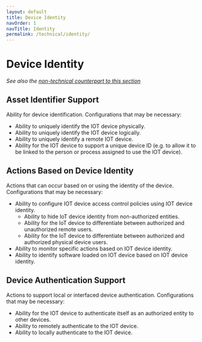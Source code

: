 ```yaml
---
layout: default
title: Device Identity
navOrder: 1
navTitle: Identity
permalink: /technical/identity/
---
```


# Device Identity

_See also the [non-technical counterpart to this section](../_8259-Control/identity.md)_

## Asset Identifier Support

Ability for device identification. Configurations that may be necessary: 
- Ability to uniquely identify the IOT device physically.
- Ability to uniquely identify the IOT device logically.
- Ability to uniquely identify a remote IOT device.
- Ability for the IOT device to support a unique device ID (e.g. to allow it to be linked to the person or process assigned to use the IOT device).

## Actions Based on Device Identity

Actions that can occur based on or using the identity of the device. Configurations that may be necessary:  
- Ability to configure IOT device access control policies using IOT device identity.
  - Ability to hide IoT device identity from non-authorized entities.
  - Ability for the IoT device to differentiate between authorized and unauthorized remote users.
  - Ability for the IoT device to differentiate between authorized and authorized physical device users.
- Ability to monitor specific actions based on IOT device identity.
- Ability to identify software loaded on IOT device based on IOT device identity.

## Device Authentication Support

Actions to support local or interfaced device authentication. Configurations that may be necessary:
- Ability for the IOT device to authenticate itself as an authorized entity to other devices.
- Ability to remotely authenticate to the IOT device.
- Ability to locally authenticate to the IOT device.

